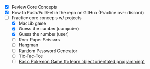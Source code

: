 - [x] Review Core Concepts
- [x] How to Push/Pull/Fetch the repo on GitHub (Practice over discord)
- [ ] Practice core concepts w/ projects
  - [x]  MadLib game
  - [x]  Guess the number (computer)
  - [x]  Guess the number (user)
  - [ ]  Rock Paper Scissors
  - [ ]  Hangman
  - [ ]  Random Password Generator
  - [ ]  Tic-Tac-Toe
  - [ ]  [Basic Pokemon Game (to learn object orientated programming)](https://www.youtube.com/watch?v=2AK7j8pIh-0)
